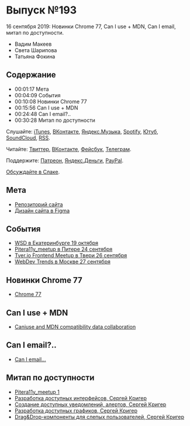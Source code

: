 # Выпуск №193

16 сентября 2019: Новинки Chrome 77, Can I use + MDN, Can I email, митап по доступности.

- Вадим Макеев
- Света Шарипова
- Татьяна Фокина

## Содержание

- 00:01:17 Мета
- 00:04:09 События
- 00:10:08 Новинки Chrome 77
- 00:15:56 Can I use + MDN
- 00:24:48 Can I email?..
- 00:30:28 Митап по доступности

Слушайте: [iTunes](https://itunes.apple.com/podcast/id1080500016), [ВКонтакте](https://vk.com/podcasts-32017543), [Яндекс.Музыка](https://music.yandex.ru/album/6245956), [Spotify](https://open.spotify.com/show/3rzAcADjpBpXt73L0epTjV), [Ютуб](https://www.youtube.com/playlist?list=PLMBnwIwFEFHcwuevhsNXkFTcadeX5R1Go), [SoundCloud](https://soundcloud.com/web-standards), [RSS](https://web-standards.ru/podcast/feed/).

Читайте: [Твиттер](https://twitter.com/webstandards_ru), [ВКонтакте](https://vk.com/webstandards_ru), [Фейсбук](https://www.facebook.com/webstandardsru), [Телеграм](https://t.me/webstandards_ru).

Поддержите: [Патреон](https://www.patreon.com/webstandards_ru), [Яндекс.Деньги](https://money.yandex.ru/to/41001119329753), [PayPal](https://www.paypal.me/pepelsbey).

[Обсуждайте в Слаке](http://slack.web-standards.ru/).

## Мета

- [Репозиторий сайта](https://github.com/web-standards-ru/nouvelle)
- [Дизайн сайта в Figma](https://www.figma.com/file/kHj7Cs5lJsKDgFZS0UjOij/milestone-1)

## События

- [WSD в Екатеринбурге 19 октября](https://wsd.events/2019/10/19/)
- [Pitera11y_meetup в Питере 24 сентября](https://medium.com/p/3a6a2c1a49c9)
- [Tver.io Frontend Meetup в Твери 26 сентября](https://www.meetup.com/tverio/events/264584491/)
- [WebDev Trends в Москве 27 сентября](https://getitconf.com/)

## Новинки Chrome 77

- [Chrome 77](https://youtu.be/S8aVB3IfOR4)

## Can I use + MDN

- [Caniuse and MDN compatibility data collaboration](https://hacks.mozilla.org/2019/09/caniuse-and-mdn-compat-data-collaboration/)

## Can I email?..

- [Can I email…](https://www.caniemail.com/)

## Митап по доступности

- [Pitera11y_meetup 1](https://medium.com/p/3a6a2c1a49c9)
- [Разработка доступных интерфейсов, Сергей Кригер](https://youtu.be/4ragpIHJ6r0)
- [Создание доступных уведомлений, алертов, Сергей Кригер](https://youtu.be/XKBjrBxqsfE)
- [Разработка доступных графиков, Сергей Кригер](https://youtu.be/TvjRAwp4qSs)
- [Drag&Drop-компоненты для слепых пользователей, Сергей Кригер](https://youtu.be/TvjRAwp4qSs)
